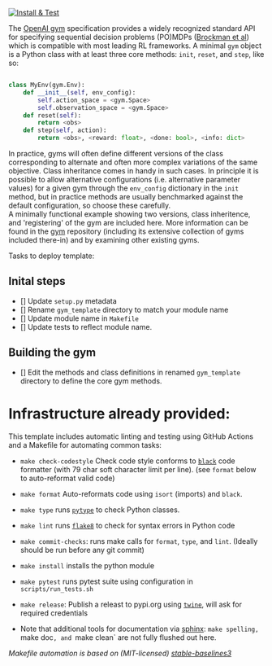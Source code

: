 [![Install & Test](https://github.com/boettiger-lab/gym_template/workflows/Install%20&%20Train/badge.svg)](https://github.com/boettiger-lab/gym_template/runs/1323937050?check_suite_focus=true)

<!--
[![PyPI Version](https://img.shields.io/pypi/v/gym_template)](https://pypi.org/project/gym_template/)
![PyPI - Downloads](https://img.shields.io/pypi/dm/gym_template)
[![Project Status: WIP – Initial development is in progress, but there has not yet been a stable, usable release suitable for the public.](https://www.repostatus.org/badges/latest/wip.svg)](https://www.repostatus.org/#wip)
-->

The [OpenAI gym](https://github.com/openai/gym) specification provides a widely recognized standard API for specifying sequential decision problems (PO)MDPs ([Brockman et al](https://arxiv.org/pdf/1606.01540)) which is compatible with most leading RL frameworks.
A minimal `gym` object is a Python class with at least three core methods: `init`, `reset`, and `step`, like so:

```python

class MyEnv(gym.Env):
    def __init__(self, env_config):
        self.action_space = <gym.Space>
        self.observation_space = <gym.Space>
    def reset(self):
        return <obs>
    def step(self, action):
        return <obs>, <reward: float>, <done: bool>, <info: dict>
```

In practice, gyms will often define different versions of the class corresponding to alternate and often more complex variations of the same objective.
Class inheritance comes in handy in such cases. 
In principle it is possible to allow alternative configurations (i.e. alternative parameter values) for a given gym through the `env_config` dictionary in the `init` method, but in practice methods are usually benchmarked against the default configuration, so choose these carefully.  
A minimally functional example showing two versions, class inheritence, and 'registering' of the gym are included here.
More information can be found in the [gym](https://github.com/openai/gym) repository (including its extensive collection of gyms included there-in) and by examining other existing gyms.




Tasks to deploy template:

## Inital steps

- [] Update `setup.py` metadata
- [] Rename `gym_template` directory to match your module name
- [] Update module name in `Makefile`
- [] Update tests to reflect module name.

## Building the gym

- [] Edit the methods and class definitions in renamed `gym_template` directory to define the core gym methods.



# Infrastructure already provided:

This template includes automatic linting and testing using GitHub Actions and a Makefile for automating common tasks:

- `make check-codestyle` Check code style conforms to [`black`](https://github.com/psf/black) code formatter (with 79 char soft character limit per line). (see `format` below to auto-reformat valid code)
- `make format` Auto-reformats code using `isort` (imports) and `black`.
- `make type` runs [`pytype`](https://github.com/google/pytype) to check Python classes.
- `make lint` runs [`flake8`](https://flake8.pycqa.org/en/latest/) to check for syntax errors in Python code
- `make commit-checks`: runs make calls for `format`, `type`, and `lint`.  (Ideally should be run before any git commit)
- `make install` installs the python module
- `make pytest` runs pytest suite using configuration in `scripts/run_tests.sh`
- `make release`: Publish a releast to pypi.org using [`twine`](https://github.com/pypa/twine/), will ask for required credentials

- Note that additional tools for documentation via [sphinx](https://www.sphinx-doc.org/en/master/): `make spelling, `make doc`, and `make clean` are not fully flushed out here.

_Makefile automation is based on (MIT-licensed) [stable-baselines3](https://github.com/DLR-RM/stable-baselines3)_


